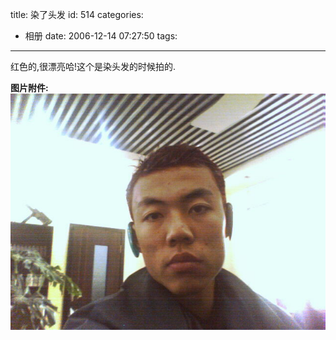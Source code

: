 title: 染了头发
id: 514
categories:
  - 相册
date: 2006-12-14 07:27:50
tags:
---

红色的,很漂亮哈!这个是染头发的时候拍的.

**图片附件:**
[![p105.jpg](/wp-content/uploads/2007/01/19_p105.jpg)](http://www.foolbird.net/514.html/p105.jpg "p105.jpg")